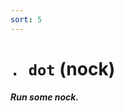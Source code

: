```yaml
---
sort: 5
---
```


# `. dot` (nock) 

##### Run some nock.

<list dataPreview="true" className="runes" linkToFragments="true"></list>

<kids className="runes"></kids>
